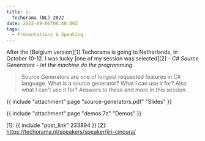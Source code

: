 ```yaml
---
title: |-
  Techorama (NL) 2022
date: 2022-09-06T06:40:00Z
tags:
  - Presentations & Speaking
---
```

After the [Belgium version][1] Techorama is going to Netherlands, in October 10-12. I was lucky [one of my session was selected][2] - _C# Source Generators - let the machine do the programming_. 

<!-- excerpt -->

> Source Generators are one of longest requested features in C# language. What is a source generator? What I can use it for? Also what I can't use it for? Answers to these and more in this session.

{{ include "attachment" page "source-generators.pdf" "Slides" }}

{{ include "attachment" page "demos.7z" "Demos" }}

[1]: {{ include "post_link" 233894 }}
[2]: https://techorama.nl/speakers/speaker/jiri-cincura/
